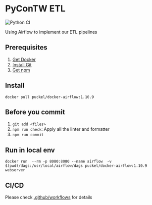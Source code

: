 # PyConTW ETL
![Python CI](https://github.com/pycontw/PyCon-ETL/workflows/Python%20CI/badge.svg)

Using Airflow to implement our ETL pipelines

## Prerequisites

1. [Get Docker](https://docs.docker.com/get-docker/)
2. [Install Git](https://git-scm.com/book/zh-tw/v2/%E9%96%8B%E5%A7%8B-Git-%E5%AE%89%E8%A3%9D%E6%95%99%E5%AD%B8)
3. [Get npm](https://www.npmjs.com/get-npm)

## Install

`docker pull puckel/docker-airflow:1.10.9`

## Before you commit

1. `git add <files>`
2. `npm run check`: Apply all the linter and formatter
3. `npm run commit`

## Run in local env

`docker run  --rm -p 8080:8080 --name airflow  -v $(pwd)/dags:/usr/local/airflow/dags puckel/docker-airflow:1.10.9 webserver`

## CI/CD

Please check [.github/workflows](.github/workflows) for details